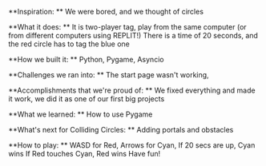 **Inspiration: **
We were bored, and we thought of circles

**What it does: **
It is two-player tag, play from the same computer (or from different computers using REPLIT!) There is a time of 20 seconds, and the red circle has to tag the blue one

**How we built it: **
Python, Pygame, Asyncio

**Challenges we ran into: **
The start page wasn't working,

**Accomplishments that we're proud of: **
We fixed everything and made it work, we did it as one of our first big projects

**What we learned: **
How to use Pygame

**What's next for Colliding Circles: **
Adding portals and obstacles

**How to play: **
WASD for Red,
Arrows for Cyan,
If 20 secs are up, Cyan wins
If Red touches Cyan, Red wins
Have fun!
